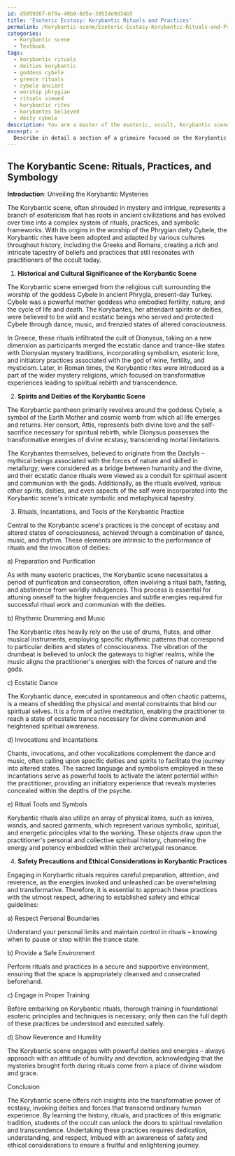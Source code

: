 ```yaml
---
id: d505926f-6f9a-49b9-8d5e-3952de9d34b5
title: 'Esoteric Ecstasy: Korybantic Rituals and Practices'
permalink: /Korybantic-scene/Esoteric-Ecstasy-Korybantic-Rituals-and-Practices/
categories:
  - Korybantic scene
  - Textbook
tags:
  - korybantic rituals
  - deities korybantic
  - goddess cybele
  - greece rituals
  - cybele ancient
  - worship phrygian
  - rituals viewed
  - korybantic rites
  - korybantes believed
  - deity cybele
description: You are a master of the esoteric, occult, Korybantic scene and education, you have written many textbooks on the subject in ways that provide students with rich and deep understanding of the subject. You are being asked to write textbook-like sections on a topic and you do it with full context, explainability, and reliability in accuracy to the true facts of the topic at hand, in a textbook style that a student would easily be able to learn from, in a rich, engaging, and contextual way. Always include relevant context (such as formulas and history), related concepts, and in a way that someone can gain deep insights from.
excerpt: > 
  Describe in detail a section of a grimoire focused on the Korybantic scene, its rituals, and practices. Elaborate on its historical and cultural significance, the various spirits or deities associated with it, and outline essential rituals, incantations, and tools a student must master to gain a deep understanding of this occult domain. Additionally, provide instructions and guidance on safety precautions and ethical considerations when engaging in Korybantic practices.
---
```


## The Korybantic Scene: Rituals, Practices, and Symbology

**Introduction**: Unveiling the Korybantic Mysteries

The Korybantic scene, often shrouded in mystery and intrigue, represents a branch of esotericism that has roots in ancient civilizations and has evolved over time into a complex system of rituals, practices, and symbolic frameworks. With its origins in the worship of the Phrygian deity Cybele, the Korybantic rites have been adopted and adapted by various cultures throughout history, including the Greeks and Romans, creating a rich and intricate tapestry of beliefs and practices that still resonates with practitioners of the occult today.

1. **Historical and Cultural Significance of the Korybantic Scene**

The Korybantic scene emerged from the religious cult surrounding the worship of the goddess Cybele in ancient Phrygia, present-day Turkey. Cybele was a powerful mother goddess who embodied fertility, nature, and the cycle of life and death. The Korybantes, her attendant spirits or deities, were believed to be wild and ecstatic beings who served and protected Cybele through dance, music, and frenzied states of altered consciousness. 

In Greece, these rituals infiltrated the cult of Dionysus, taking on a new dimension as participants merged the ecstatic dance and trance-like states with Dionysian mystery traditions, incorporating symbolism, esoteric lore, and initiatory practices associated with the god of wine, fertility, and mysticism. Later, in Roman times, the Korybantic rites were introduced as a part of the wider mystery religions, which focused on transformative experiences leading to spiritual rebirth and transcendence.

2. **Spirits and Deities of the Korybantic Scene**

The Korybantic pantheon primarily revolves around the goddess Cybele, a symbol of the Earth Mother and cosmic womb from which all life emerges and returns. Her consort, Attis, represents both divine love and the self-sacrifice necessary for spiritual rebirth, while Dionysus possesses the transformative energies of divine ecstasy, transcending mortal limitations.

The Korybantes themselves, believed to originate from the Dactyls – mythical beings associated with the forces of nature and skilled in metallurgy, were considered as a bridge between humanity and the divine, and their ecstatic dance rituals were viewed as a conduit for spiritual ascent and communion with the gods. Additionally, as the rituals evolved, various other spirits, deities, and even aspects of the self were incorporated into the Korybantic scene's intricate symbolic and metaphysical tapestry.

3. Rituals, Incantations, and Tools of the Korybantic Practice

Central to the Korybantic scene's practices is the concept of ecstasy and altered states of consciousness, achieved through a combination of dance, music, and rhythm. These elements are intrinsic to the performance of rituals and the invocation of deities:

a) Preparation and Purification

As with many esoteric practices, the Korybantic scene necessitates a period of purification and consecration, often involving a ritual bath, fasting, and abstinence from worldly indulgences. This process is essential for attuning oneself to the higher frequencies and subtle energies required for successful ritual work and communion with the deities.

b) Rhythmic Drumming and Music

The Korybantic rites heavily rely on the use of drums, flutes, and other musical instruments, employing specific rhythmic patterns that correspond to particular deities and states of consciousness. The vibration of the drumbeat is believed to unlock the gateways to higher realms, while the music aligns the practitioner's energies with the forces of nature and the gods.

c) Ecstatic Dance

The Korybantic dance, executed in spontaneous and often chaotic patterns, is a means of shedding the physical and mental constraints that bind our spiritual selves. It is a form of active meditation, enabling the practitioner to reach a state of ecstatic trance necessary for divine communion and heightened spiritual awareness.

d) Invocations and Incantations

Chants, invocations, and other vocalizations complement the dance and music, often calling upon specific deities and spirits to facilitate the journey into altered states. The sacred language and symbolism employed in these incantations serve as powerful tools to activate the latent potential within the practitioner, providing an initiatory experience that reveals mysteries concealed within the depths of the psyche.

e) Ritual Tools and Symbols

Korybantic rituals also utilize an array of physical items, such as knives, wands, and sacred garments, which represent various symbolic, spiritual, and energetic principles vital to the working. These objects draw upon the practitioner's personal and collective spiritual history, channeling the energy and potency embedded within their archetypal resonance.

4. **Safety Precautions and Ethical Considerations in Korybantic Practices**

Engaging in Korybantic rituals requires careful preparation, attention, and reverence, as the energies invoked and unleashed can be overwhelming and transformative. Therefore, it is essential to approach these practices with the utmost respect, adhering to established safety and ethical guidelines:

a) Respect Personal Boundaries

Understand your personal limits and maintain control in rituals – knowing when to pause or stop within the trance state.

b) Provide a Safe Environment

Perform rituals and practices in a secure and supportive environment, ensuring that the space is appropriately cleansed and consecrated beforehand.

c) Engage in Proper Training

Before embarking on Korybantic rituals, thorough training in foundational esoteric principles and techniques is necessary; only then can the full depth of these practices be understood and executed safely.

d) Show Reverence and Humility

The Korybantic scene engages with powerful deities and energies – always approach with an attitude of humility and devotion, acknowledging that the mysteries brought forth during rituals come from a place of divine wisdom and grace.

Conclusion

The Korybantic scene offers rich insights into the transformative power of ecstasy, invoking deities and forces that transcend ordinary human experience. By learning the history, rituals, and practices of this enigmatic tradition, students of the occult can unlock the doors to spiritual revelation and transcendence. Undertaking these practices requires dedication, understanding, and respect, imbued with an awareness of safety and ethical considerations to ensure a fruitful and enlightening journey.
